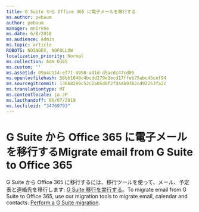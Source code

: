 ```yaml
---
title: G Suite から Office 365 に電子メールを移行する
ms.author: pebaum
author: pebaum
manager: mnirkhe
ms.date: 6/8/2018
ms.audience: Admin
ms.topic: article
ROBOTS: NOINDEX, NOFOLLOW
localization_priority: Normal
ms.collection: Adm_O365
ms.custom: ''
ms.assetid: 09a4c114-ef71-4958-ad1d-d5acdc47cd05
ms.openlocfilehash: 58bb1040c4bcdd279e3ecd17ffeb75abc45cef94
ms.sourcegitcommit: 136b8209c52c2a05d0f2fdaab93b2cd92253fa2c
ms.translationtype: MT
ms.contentlocale: ja-JP
ms.lasthandoff: 06/07/2019
ms.locfileid: "34769793"
---
```

# <a name="migrate-email-from-g-suite-to-office-365"></a><span data-ttu-id="f13ee-102">G Suite から Office 365 に電子メールを移行する</span><span class="sxs-lookup"><span data-stu-id="f13ee-102">Migrate email from G Suite to Office 365</span></span>

<span data-ttu-id="f13ee-103">G Suite から Office 365 に移行するには、移行ツールを使って、メール、予定表と連絡先を移行します: [G Suite 移行を実行する](https://docs.microsoft.com/Exchange/mailbox-migration/perform-g-suite-migration)。</span><span class="sxs-lookup"><span data-stu-id="f13ee-103">To migrate email from G Suite to Office 365, use our migration tools to migrate email, calendar and contacts: [Perform a G Suite migration](https://docs.microsoft.com/Exchange/mailbox-migration/perform-g-suite-migration).</span></span>
  

